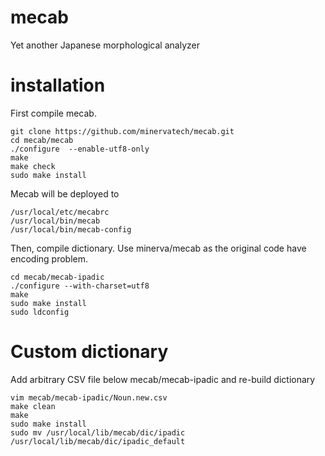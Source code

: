 # mecab
Yet another Japanese morphological analyzer

# installation
First compile mecab.
```
git clone https://github.com/minervatech/mecab.git
cd mecab/mecab
./configure  --enable-utf8-only
make
make check
sudo make install
```

Mecab will be deployed to
```
/usr/local/etc/mecabrc
/usr/local/bin/mecab
/usr/local/bin/mecab-config
```

Then, compile dictionary. Use minerva/mecab as the original code have encoding problem.
```
cd mecab/mecab-ipadic
./configure --with-charset=utf8
make
sudo make install
sudo ldconfig
```

# Custom dictionary
Add arbitrary CSV file below mecab/mecab-ipadic and re-build dictionary
```
vim mecab/mecab-ipadic/Noun.new.csv
make clean
make
sudo make install
sudo mv /usr/local/lib/mecab/dic/ipadic /usr/local/lib/mecab/dic/ipadic_default
```
